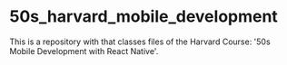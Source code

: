 # 50s_harvard_mobile_development
This is a repository with that classes files of the Harvard Course: '50s Mobile Development with React Native'.
